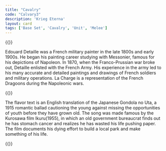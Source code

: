 ```yaml
---
title: "Cavalry"
code: "Calvary3"
description: 'Krieg Eterna'
layout: card
tags: ['Base Set', 'Cavalry', 'Unit', 'Melee']
---
```

{{<card-detail-page title="Calvary3" artwork="The Charge by Édouard Detaille  (1901)" >}}
<p>
Edouard Detaille was a French military painter in the late 1800s and early 1900s.  He began his painting career studying with Messonier, famous for his depictions of Napoleon.  In 1870, when the Franco-Prussian war broke out, Detaille enlisted with the French Army.  His experience in the army led to his many accurate and detailed paintings and drawings of French soldiers and military operations. La Charge is a representation of the French Dragoons during the Napoleonic wars.
</p>
{{<card-detail-image file="ikuru.jpg" caption="Ikuru (1955)">}}
<p>
The flavor text is an English translation of the Japanese Gondola no Uta, a 1915 romantic ballad cautioning the young against missing the opportunities of youth before they have grown old. The song was made famous by the Kurosawa film Ikuru(1955), in which an old government bureaucrat finds out he has stomach cancer and realizes he has wasted his life pushing paper. The film documents his dying effort to build a local park and make something of his life.
</p>
{{</card-detail-page>}}